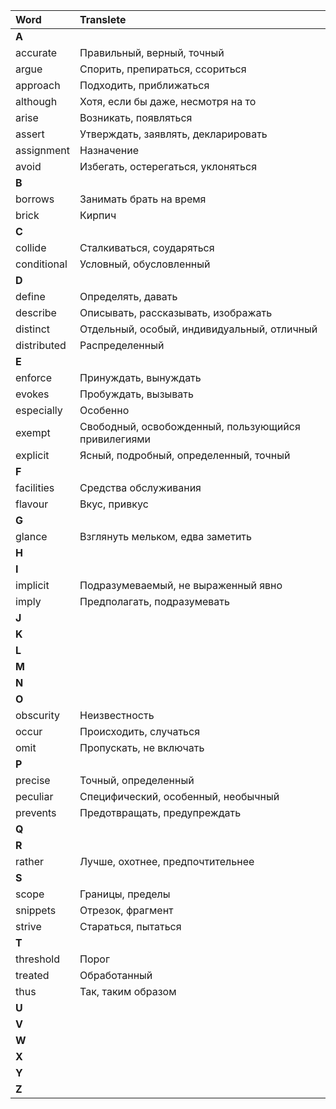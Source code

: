 Word | Translete
:---|:---
**A** |
accurate | Правильный, верный, точный
argue | Спорить, препираться, ссориться
approach | Подходить, приближаться
although | Хотя, если бы даже, несмотря на то
arise | Возникать, появляться
assert | Утверждать, заявлять, декларировать
assignment | Назначение
avoid | Избегать, остерегаться, уклоняться
**B** |
borrows | Занимать брать на время
brick | Кирпич
**C** |
collide | Сталкиваться, соударяться
conditional | Условный, обусловленный
**D** |
define | Определять, давать
describe | Описывать, рассказывать, изображать
distinct | Отдельный, особый, индивидуальный, отличный
distributed | Распределенный
**E** |
enforce | Принуждать, вынуждать
evokes | Пробуждать, вызывать
especially | Особенно
exempt | Свободный, освобожденный, пользующийся привилегиями
explicit | Ясный, подробный, определенный, точный
**F** |
facilities | Средства обслуживания
flavour| Вкус, привкус
**G** |
glance | Взглянуть мельком, едва заметить
**H** |
**I** |
implicit | Подразумеваемый, не выраженный явно
imply | Предполагать, подразумевать
**J** |
**K** |
**L** |
**M** |
**N** |
**O** |
obscurity | Неизвестность
occur | Происходить, случаться
omit | Пропускать, не включать
**P** |
precise | Точный, определенный
peculiar | Специфический, особенный, необычный
prevents | Предотвращать, предупреждать
**Q** |
**R** |
rather | Лучше, охотнее, предпочтительнее
**S** |
scope | Границы, пределы
snippets | Отрезок, фрагмент
strive | Стараться, пытаться
**T** |
threshold | Порог
treated | Обработанный
thus | Так, таким образом
**U** |
**V** |
**W** |
**X** |
**Y** |
**Z** |
